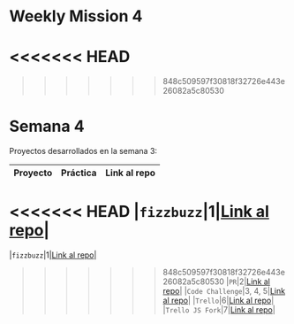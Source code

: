 # Weekly Mission 4
<<<<<<< HEAD
=======

>>>>>>> 848c509597f30818f32726e443e26082a5c80530
# Semana 4 

Proyectos desarrollados en la semana 3:

| Proyecto | Práctica | Link al repo |
| ------------- |:-------------:| -----:|
<<<<<<< HEAD
|`fizzbuzz`|1|[Link al repo](https://github.com/GermanHv/fizzbuzz)|
=======
|`fizzbuzz`|1|[Link al repo](https://github.com/LaunchX-InnovaccionVirtual/MissionNodeJS)|
>>>>>>> 848c509597f30818f32726e443e26082a5c80530
|`PR`|2|[Link al repo](https://github.com/LaunchX-InnovaccionVirtual/MissionNodeJS)|
|`Code Challenge`|3, 4, 5|[Link al repo](https://github.com/LaunchX-InnovaccionVirtual/MissionNodeJS)|
|`Trello`|6|[Link al repo](https://github.com/LaunchX-InnovaccionVirtual/MissionNodeJS)|
|`Trello JS Fork`|7|[Link al repo](https://github.com/LaunchX-InnovaccionVirtual/MissionNodeJS)|

